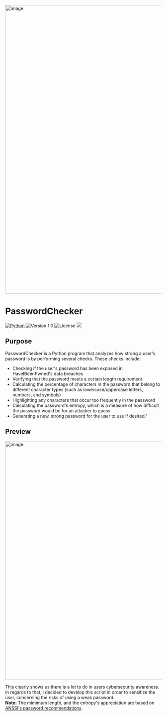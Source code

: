 <img width="926" alt="image" src="https://user-images.githubusercontent.com/64969369/210290907-e00a0768-75f2-4062-b3c4-5735bac46c95.png">

# PasswordChecker
[![Python](https://img.shields.io/badge/Python-3.x-yellow.svg)](https://www.python.org/) 
![Version 1.0](http://img.shields.io/badge/version-v1.0-orange.svg) ![License](https://img.shields.io/badge/license-GPLv3-red.svg) <img src="https://img.shields.io/badge/Maintained%3F-Yes-96c40f"> 
 
 ## Purpose
PasswordChecker is a Python program that analyzes how strong a user's password is by performing several checks.
These checks include:
- Checking if the user's password has been exposed in HaveIBeenPwned's data breaches
- Verifying that the password meets a certain length requirement
- Calculating the percentage of characters in the password that belong to different character types (such as lowercase/uppercase letters, numbers, and symbols)
- Highlighting any characters that occur too frequently in the password
- Calculating the password's entropy, which is a measure of how difficult the password would be for an attacker to guess
- Generating a new, strong password for the user to use if desired."

## Preview
<img width="766" alt="image" src="https://user-images.githubusercontent.com/64969369/210280500-b3bec778-0fc2-41dd-b901-574b8c4612b2.png">


This clearly shows us there is a lot to do in users cybersecurity awareness.<br>
In regards to that, i decided to develop this script in order to sensitize the user, concerning the risks of using a weak password.<br>
**Note:** The mimimum length, and the entropy's appreciation are based on <a href='https://www.ssi.gouv.fr/uploads/2021/10/anssi-guide-authentification_multifacteur_et_mots_de_passe.pdf'>ANSSI's password recommendations</a>.

